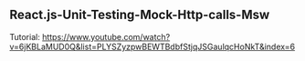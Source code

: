 ## React.js-Unit-Testing-Mock-Http-calls-Msw

Tutorial: https://www.youtube.com/watch?v=6jKBLaMUD0Q&list=PLYSZyzpwBEWTBdbfStjqJSGaulqcHoNkT&index=6


